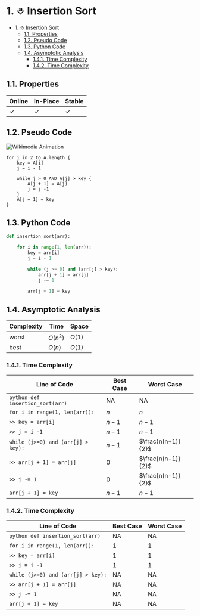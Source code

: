 # 1. ⎀ Insertion Sort

- [1. ⎀ Insertion Sort](#1--insertion-sort)
  - [1.1. Properties](#11-properties)
  - [1.2. Pseudo Code](#12-pseudo-code)
  - [1.3. Python Code](#13-python-code)
  - [1.4. Asymptotic Analysis](#14-asymptotic-analysis)
    - [1.4.1. Time Complexity](#141-time-complexity)
    - [1.4.2. Time Complexity](#142-time-complexity)

## 1.1. Properties
| Online | In-Place | Stable |
| ------ | -------- | ------ |
| ✓      | ✓        | ✓      |

## 1.2. Pseudo Code
![Wikimedia Animation](https://upload.wikimedia.org/wikipedia/commons/0/0f/Insertion-sort-example-300px.gif)
```
for i in 2 to A.length {
    key = A[i]
    j = i - 1

    while j > 0 AND A[j] > key {
        A[j + 1] = A[j]
        j = j -1
    }
    A[j + 1] = key
}
```

## 1.3. Python Code
```python
def insertion_sort(arr):

    for i in range(1, len(arr)):
        key = arr[i]
        j = i - 1

        while (j >= 0) and (arr[j] > key):
            arr[j + 1] = arr[j]
            j -= 1

        arr[j + 1] = key
```

## 1.4. Asymptotic Analysis

| Complexity | Time     | Space  |
| ---------- | -------- | ------ |
| worst      | $`O(n^2)`$ | $O(1)$ |
| best       | $`O(n)`$   | $`O(1)`$ |

### 1.4.1. Time Complexity

| Line of Code                         | Best Case | Worst Case |
| ------------------------------------ | --------- | ---------- |
| ```python def insertion_sort(arr)``` | NA        | NA         |
| `for i in range(1, len(arr)):`       | $n$       | $n$        |
| `>> key = arr[i]`                    | $n-1$     | $n-1$      |
| `>> j = i -1`                        | $n-1$     | $n-1$      |
| `while (j>=0) and (arr[j] > key):`   | $n-1$     | $\frac{n(n+1)}{2}$ |
| `>> arr[j + 1] = arr[j]`             | $0$       | $\frac{n(n-1)}{2}$ |
| `>> j -= 1`                          | $0$       | $\frac{n(n-1)}{2}$ |
| `arr[j + 1] = key`                   | $n-1$     | $n-1$      |

### 1.4.2. Time Complexity
| Line of Code                         | Best Case | Worst Case |
| ------------------------------------ | --------- | ---------- |
| ```python def insertion_sort(arr)``` | NA        | NA         |
| `for i in range(1, len(arr)):`       | $1$       | $1$        |
| `>> key = arr[i]`                    | $1$       | $1$        |
| `>> j = i -1`                        | $1$       | $1$        |
| `while (j>=0) and (arr[j] > key):`   | NA        | NA         |
| `>> arr[j + 1] = arr[j]`             | NA        | NA         |
| `>> j -= 1`                          | NA        | NA         |
| `arr[j + 1] = key`                   | NA        | NA         |